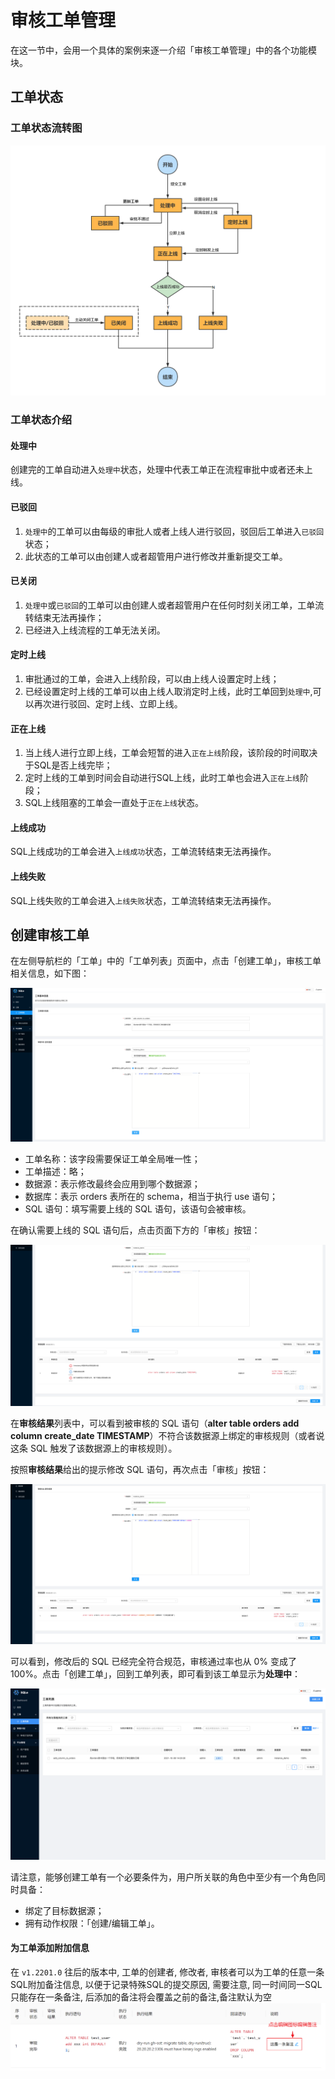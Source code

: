 # 审核工单管理

在这一节中，会用一个具体的案例来逐一介绍「审核工单管理」中的各个功能模块。

## 工单状态

### 工单状态流转图

![SQLE audit workflow status](./pictures/sqle-workflow-status.png)

### 工单状态介绍

#### 处理中

创建完的工单自动进入`处理中`状态，处理中代表工单正在流程审批中或者还未上线。

#### 已驳回

1. `处理中`的工单可以由每级的审批人或者上线人进行驳回，驳回后工单进入`已驳回`状态；
2. 此状态的工单可以由创建人或者超管用户进行修改并重新提交工单。

#### 已关闭

1. `处理中`或`已驳回`的工单可以由创建人或者超管用户在任何时刻关闭工单，工单流转结束无法再操作；
2. 已经进入上线流程的工单无法关闭。

#### 定时上线

1. 审批通过的工单，会进入上线阶段，可以由上线人设置定时上线；
2. 已经设置定时上线的工单可以由上线人取消定时上线，此时工单回到`处理中`,可以再次进行驳回、定时上线、立即上线。

#### 正在上线

1. 当上线人进行立即上线，工单会短暂的进入`正在上线`阶段，该阶段的时间取决于SQL是否上线完毕；
2. 定时上线的工单到时间会自动进行SQL上线，此时工单也会进入`正在上线`阶段；
3. SQL上线阻塞的工单会一直处于`正在上线`状态。

#### 上线成功

SQL上线成功的工单会进入`上线成功`状态，工单流转结束无法再操作。

#### 上线失败

SQL上线失败的工单会进入`上线失败`状态，工单流转结束无法再操作。

## 创建审核工单

在左侧导航栏的「工单」中的「工单列表」页面中，点击「创建工单」，审核工单相关信息，如下图：

![create auditworkflow fill form](./pictures/create_auditworkflow_fill_form.png)

* 工单名称：该字段需要保证工单全局唯一性；
* 工单描述：略；
* 数据源：表示修改最终会应用到哪个数据源；
* 数据库：表示 orders 表所在的 schema，相当于执行 use 语句；
* SQL 语句：填写需要上线的 SQL 语句，该语句会被审核。

在确认需要上线的 SQL 语句后，点击页面下方的「审核」按钮：

![create auditworkflow press audit](./pictures/create_auditworkflow_press_audit.png)

在**审核结果**列表中，可以看到被审核的 SQL 语句（**alter table orders add column create_date TIMESTAMP**）不符合该数据源上绑定的审核规则（或者说这条 SQL
触发了该数据源上的审核规则）。

按照**审核结果**给出的提示修改 SQL 语句，再次点击「审核」按钮：

![create auditworkflow after change](./pictures/create_auditworkflow_after_change.png)

可以看到，修改后的 SQL 已经完全符合规范，审核通过率也从 0% 变成了 100%。点击「创建工单」，回到工单列表，即可看到该工单显示为**处理中**：

![auditworkflow list](./pictures/auditworkflow_list.png)

请注意，能够创建工单有一个必要条件为，用户所关联的角色中至少有一个角色同时具备：

- 绑定了目标数据源；
- 拥有动作权限：「创建/编辑工单」。

#### 为工单添加附加信息

在 `v1.2201.0` 往后的版本中, 工单的创建者, 修改者, 审核者可以为工单的任意一条SQL附加备注信息, 以便于记录特殊SQL的提交原因, 需要注意, 同一时间同一SQL只能存在一条备注,
后添加的备注将会覆盖之前的备注,备注默认为空
![sql_remark](./pictures/sql_remark.png)

